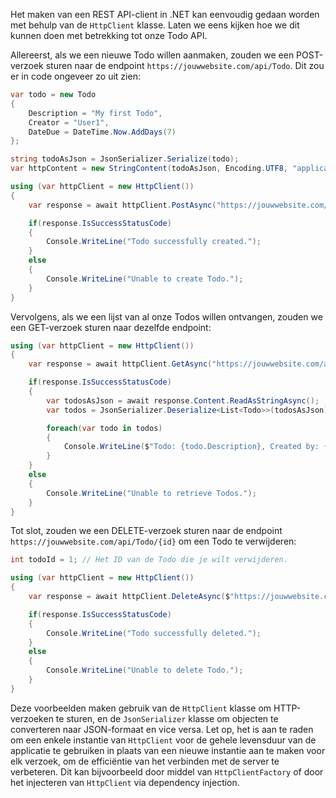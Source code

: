Het maken van een REST API-client in .NET kan eenvoudig gedaan worden met behulp van de `HttpClient` klasse. Laten we eens kijken hoe we dit kunnen doen met betrekking tot onze Todo API. 

Allereerst, als we een nieuwe Todo willen aanmaken, zouden we een POST-verzoek sturen naar de endpoint `https://jouwwebsite.com/api/Todo`. Dit zou er in code ongeveer zo uit zien:

```csharp
var todo = new Todo
{
    Description = "My first Todo",
    Creator = "User1",
    DateDue = DateTime.Now.AddDays(7)
};

string todoAsJson = JsonSerializer.Serialize(todo);
var httpContent = new StringContent(todoAsJson, Encoding.UTF8, "application/json");

using (var httpClient = new HttpClient())
{
    var response = await httpClient.PostAsync("https://jouwwebsite.com/api/Todo", httpContent);

    if(response.IsSuccessStatusCode)
    {
        Console.WriteLine("Todo successfully created.");
    }
    else
    {
        Console.WriteLine("Unable to create Todo.");
    }
}
```

Vervolgens, als we een lijst van al onze Todos willen ontvangen, zouden we een GET-verzoek sturen naar dezelfde endpoint:

```csharp
using (var httpClient = new HttpClient())
{
    var response = await httpClient.GetAsync("https://jouwwebsite.com/api/Todo");

    if(response.IsSuccessStatusCode)
    {
        var todosAsJson = await response.Content.ReadAsStringAsync();
        var todos = JsonSerializer.Deserialize<List<Todo>>(todosAsJson);

        foreach(var todo in todos)
        {
            Console.WriteLine($"Todo: {todo.Description}, Created by: {todo.Creator}, Due date: {todo.DateDue}");
        }
    }
    else
    {
        Console.WriteLine("Unable to retrieve Todos.");
    }
}
```

Tot slot, zouden we een DELETE-verzoek sturen naar de endpoint `https://jouwwebsite.com/api/Todo/{id}` om een Todo te verwijderen:

```csharp
int todoId = 1; // Het ID van de Todo die je wilt verwijderen.

using (var httpClient = new HttpClient())
{
    var response = await httpClient.DeleteAsync($"https://jouwwebsite.com/api/Todo/{todoId}");

    if(response.IsSuccessStatusCode)
    {
        Console.WriteLine("Todo successfully deleted.");
    }
    else
    {
        Console.WriteLine("Unable to delete Todo.");
    }
}
```

Deze voorbeelden maken gebruik van de `HttpClient` klasse om HTTP-verzoeken te sturen, en de `JsonSerializer` klasse om objecten te converteren naar JSON-formaat en vice versa. Let op, het is aan te raden om een enkele instantie van `HttpClient` voor de gehele levensduur van de applicatie te gebruiken in plaats van een nieuwe instantie aan te maken voor elk verzoek, om de efficiëntie van het verbinden met de server te verbeteren. Dit kan bijvoorbeeld door middel van `HttpClientFactory` of door het injecteren van `HttpClient` via dependency injection.